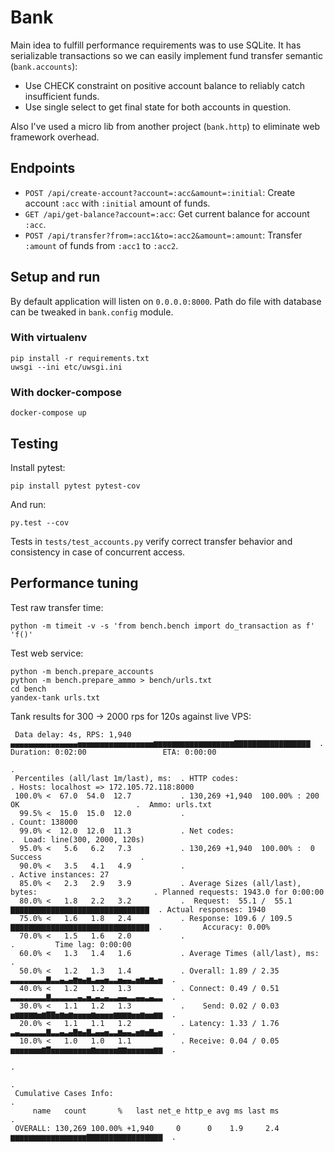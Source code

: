 # Bank

Main idea to fulfill performance requirements was to use SQLite.
It has serializable transactions so we can easily implement fund transfer
semantic (`bank.accounts`):

* Use CHECK constraint on positive account balance to reliably catch
  insufficient funds.
* Use single select to get final state for both accounts in question.

Also I've used a micro lib from another project (`bank.http`) to
eliminate web framework overhead.

## Endpoints

* `POST /api/create-account?account=:acc&amount=:initial`: Create account
  `:acc` with `:initial` amount of funds.
* `GET /api/get-balance?account=:acc`: Get current balance for account `:acc`.
* `POST /api/transfer?from=:acc1&to=:acc2&amount=:amount`: Transfer `:amount`
  of funds from `:acc1` to `:acc2`.

## Setup and run

By default application will listen on `0.0.0.0:8000`.
Path do file with database can be tweaked in `bank.config` module.

### With virtualenv

```
pip install -r requirements.txt
uwsgi --ini etc/uwsgi.ini
```

### With docker-compose

```
docker-compose up
```

## Testing

Install pytest:

```
pip install pytest pytest-cov
```

And run:

```
py.test --cov
```

Tests in `tests/test_accounts.py` verify correct transfer behavior and
consistency in case of concurrent access.


## Performance tuning

Test raw transfer time:

```
python -m timeit -v -s 'from bench.bench import do_transaction as f' 'f()'
```

Test web service:

```
python -m bench.prepare_accounts
python -m bench.prepare_ammo > bench/urls.txt
cd bench
yandex-tank urls.txt
```

Tank results for 300 -> 2000 rps for 120s against live VPS:

```
 Data delay: 4s, RPS: 1,940  ▄▄▄▄▄▄▄▄▄▄▄▄▄▄▄▅▅▅▅▅▅▅▅▅▅▅▅▅▅▅▅▅▆▆▆▆▆▆▆▆▆▆▆▆▆▆▆▆▆▆▇▇▇▇▇▇▇▇▇▇▇▇▇▇▇▇▇  . Duration: 0:02:00                 ETA: 0:00:00
                                                                                                  . 
 Percentiles (all/last 1m/last), ms:  . HTTP codes:                                               . Hosts: localhost => 172.105.72.118:8000
 100.0% <  67.0  54.0  12.7           . 130,269 +1,940  100.00% : 200 OK                          .  Ammo: urls.txt 
  99.5% <  15.0  15.0  12.0           .                                                           . Count: 138000
  99.0% <  12.0  12.0  11.3           . Net codes:                                                .  Load: line(300, 2000, 120s)
  95.0% <   5.6   6.2   7.3           . 130,269 +1,940  100.00% :  0 Success                      . 
  90.0% <   3.5   4.1   4.9           .                                                           . Active instances: 27
  85.0% <   2.3   2.9   3.9           . Average Sizes (all/last), bytes:                          . Planned requests: 1943.0 for 0:00:00
  80.0% <   1.8   2.2   3.2           .  Request:  55.1 /  55.1  ▇▇▇▇▇▇▇▇▇▇▇▇▇▇▇▇▇▇▇▇▇▇▇▇▇▇▇▇▇▇▇  . Actual responses: 1940
  75.0% <   1.6   1.8   2.4           . Response: 109.6 / 109.5  ▇▇▇▇▇▇▇▇▇▇▇▇▇▇▇▇▇▇▇▇▇▇▇▇▇▇▇▇▇▇▇  .         Accuracy: 0.00%
  70.0% <   1.5   1.6   2.0           .                                                           .         Time lag: 0:00:00
  60.0% <   1.3   1.4   1.6           . Average Times (all/last), ms:                             . 
  50.0% <   1.2   1.3   1.4           . Overall: 1.89 / 2.35  ▃▃▃▃▃▃▃▃▇▃▃▄▃▄▆▅▄▆▃▄▄▅▃▃▅▄▄▃▅▆▄▆▄▅  . 
  40.0% <   1.2   1.2   1.3           . Connect: 0.49 / 0.51  ▃▃▃▃▃▃▃▃▇▃▃▃▃▃▃▄▃▅▃▄▃▄▃▃▄▄▃▃▄▄▃▄▃▃  . 
  30.0% <   1.1   1.2   1.3           .    Send: 0.02 / 0.03  ▅▆▆▆▆▆▅▆▇▇▅▆▅▆▅▅▅▅▆▅▅▅▅▆▆▆▆▅▅▆▅▅▆▆  . 
  20.0% <   1.1   1.1   1.2           . Latency: 1.33 / 1.76  ▃▄▃▃▃▃▃▃▇▃▃▄▃▄▇▅▄▇▃▄▄▅▃▃▆▄▄▃▅▆▅▇▄▅  . 
  10.0% <   1.0   1.0   1.1           . Receive: 0.04 / 0.05  ▅▅▅▅▅▅▅▆▇▅▅▅▅▅▅▅▅▅▆▅▅▅▅▅▆▆▅▅▅▅▅▅▆▆  . 
                                                                                                  . 
                                                                                                  . 
 Cumulative Cases Info:                                                                           . 
     name   count       %   last net_e http_e avg ms last ms                                      . 
 OVERALL: 130,269 100.00% +1,940     0      0    1.9     2.4  ▆▆▆▆▆▆▆▆▆▆▆▆▆▆▆▆▆▇▇▇▇▇▇▇▇▇▇▇▇▇▇▇▇▇  . 
```
